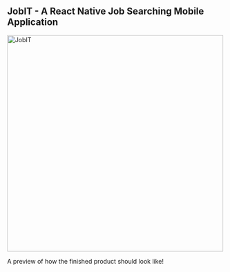 ## JobIT - A React Native Job Searching Mobile Application

<img src="https://github.com/jurecapuder/JobIT/assets/127134124/7532df0a-d84f-4d92-a801-d2e3f6827aae" alt="JobIT" height="500">

A preview of how the finished product should look like!

